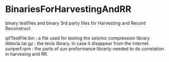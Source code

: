 # BinariesForHarvestingAndRR
binary testfiles and binary 3rd party files for Harvesting and Record Reconstruct


qifTestFile.bin : a file used for testing the seismic compression library
libtecla.tar.gz : the tecla library. In case it disappear from the internet.
sunperf.rpm : the parts of sun preformance librarty
              needed to do  correlation in harvesing and RR.



